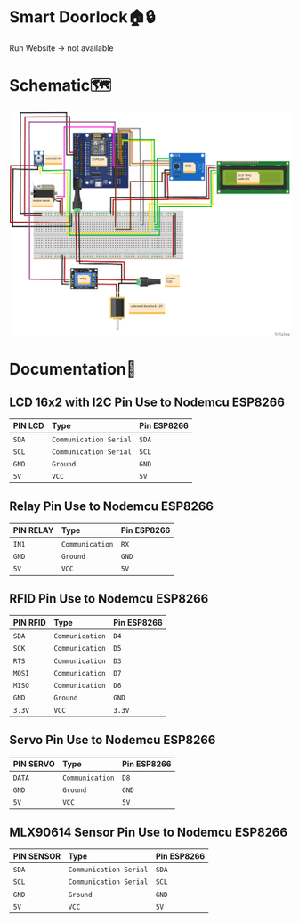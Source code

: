 # Smart Doorlock🏠🔒
Run Website -> not available

# Schematic🗺️
![Wiring](https://github.com/NugrohoESBB/SmartSystemIoT/blob/main/Smart_Doorlock/schematic.png)

# Documentation📒

## LCD 16x2 with I2C Pin Use to Nodemcu ESP8266

| PIN LCD | Type     | Pin ESP8266| 
| :-------- | :------- |  :------- |
| `SDA` | `Communication Serial` |`SDA` |
| `SCL` | `Communication Serial` |`SCL`|
| `GND` | `Ground` |`GND`|
| `5V` | `VCC` | `5V`|

## Relay Pin Use to Nodemcu ESP8266

| PIN RELAY | Type     | Pin ESP8266| 
| :-------- | :------- |  :------- |
| `IN1` | `Communication` |`RX`|
| `GND` | `Ground` |`GND`|
| `5V` | `VCC` | `5V`|

## RFID Pin Use to Nodemcu ESP8266

| PIN RFID | Type     | Pin ESP8266| 
| :-------- | :------- |  :------- |
| `SDA` | `Communication` |`D4`|
| `SCK` | `Communication` |`D5`|
| `RTS` | `Communication` |`D3`|
| `MOSI` | `Communication` |`D7`|
| `MISO` | `Communication` |`D6`|
| `GND` | `Ground` |`GND`|
| `3.3V` | `VCC` | `3.3V`|

## Servo Pin Use to Nodemcu ESP8266

| PIN SERVO | Type     | Pin ESP8266| 
| :-------- | :------- |  :------- |
| `DATA` | `Communication` |`D8`|
| `GND` | `Ground` |`GND`|
| `5V` | `VCC` | `5V`|

## MLX90614 Sensor Pin Use to Nodemcu ESP8266

| PIN SENSOR | Type     | Pin ESP8266| 
| :-------- | :------- |  :------- |
| `SDA` | `Communication Serial` |`SDA` |
| `SCL` | `Communication Serial` |`SCL`|
| `GND` | `Ground` |`GND`|
| `5V` | `VCC` | `5V`|

